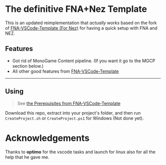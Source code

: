 # The definitive FNA+Nez Template
This is an updated reimplementation that *actually works* based on the 
fork of [FNA-VSCode-Template (For Nez)](https://github.com/prime31/FNA-VSCode-Template/) for having a quick setup with FNA and NEZ.
## Features
* Got rid of MonoGame Content pipeline. (If you want it go to the MGCP section below.)
* All other good features from [FNA-VSCode-Template](https://github.com/prime31/FNA-VSCode-Template/)
---
## Using
> See [the Prerequisites from FNA-VSCode-Template](https://github.com/prime31/FNA-VSCode-Template/#prerequisites)

Download this repo, extract into your project's folder, and then run `CreateProject.sh` or `CreateProject.ps1` for Windows (Not done yet).


# Acknowledgements
Thanks to **optimo** for the vscode tasks and launch for linux also for all the help that he gave me.
